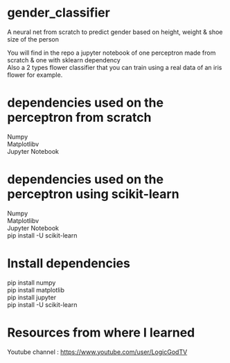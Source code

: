 # gender_classifier
A neural net from scratch to predict gender based on height, weight &amp; shoe size of the person

You will find in the repo a jupyter notebook of one perceptron made from scratch & one with sklearn dependency<br>
Also a 2 types flower classifier that you can train using a real data of an iris flower for example.

# dependencies used on the perceptron from scratch
Numpy<br>
Matplotlibv<br>
Jupyter Notebook<br>

# dependencies used on the perceptron using scikit-learn
Numpy<br>
Matplotlibv<br>
Jupyter Notebook<br>
pip install -U scikit-learn<br>

# Install dependencies
pip install numpy<br>
pip install matplotlib<br>
pip install jupyter<br>
pip install -U scikit-learn<br>

# Resources from where I learned
Youtube channel : https://www.youtube.com/user/LogicGodTV
